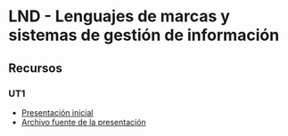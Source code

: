 # LND - Lenguajes de marcas y sistemas de gestión de información
## Recursos

### UT1

* [Presentación inicial](https://hackmd.io/@ichigar/H1R-hN7TR)
* [Archivo fuente de la presentación](recursos/ut1/archivo_fuente_presentacion_inicial.md.src)

